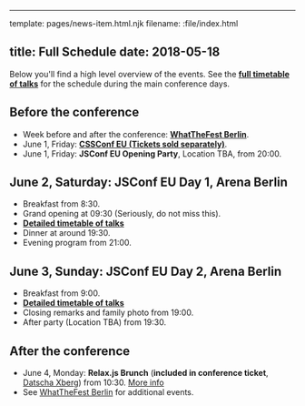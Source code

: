 ----
template: pages/news-item.html.njk
filename: :file/index.html

title: Full Schedule
date: 2018-05-18
----

Below you'll find a high level overview of the events. See the **[full timetable of talks](/schedule/)** for the schedule during the main conference days.

## Before the conference

- Week before and after the conference: **[WhatTheFest Berlin](http://wwwtf.berlin/)**.
- June 1, Friday: **[CSSConf EU (Tickets sold separately)](https://2018.cssconf.eu/)**.
- June 1, Friday: **JSConf EU Opening Party**, Location TBA, from 20:00.

## June 2, Saturday: **JSConf EU Day 1**, Arena Berlin

- Breakfast from 8:30.
- Grand opening at 09:30 (Seriously, do not miss this).
- **[Detailed timetable of talks](/schedule/#day1)**
- Dinner at around 19:30.
- Evening program from 21:00.

## June 3, Sunday: **JSConf EU Day 2**, Arena Berlin

- Breakfast from 9:00.
- **[Detailed timetable of talks](/schedule/#day2)**
- Closing remarks and family photo from 19:00.
- After party (Location TBA) from 19:30.

## After the conference

- June 4, Monday: **Relax.js Brunch** (**included in conference ticket**, [Datscha Xberg](https://goo.gl/maps/a3CMequ9cXn)) from 10:30. [More info](/news/relax-js-monday-brunch/)
- See [WhatTheFest Berlin](http://wwwtf.berlin/) for additional events.
